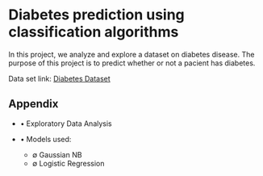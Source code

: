 # Diabetes prediction using classification algorithms

In this project, we analyze and explore a dataset on diabetes disease. The purpose of this project is to predict whether or not a pacient has diabetes.

Data set link: [Diabetes Dataset](https://www.kaggle.com/datasets/himanshunakrani/naive-bayes-classification-data)

## Appendix

* &bull; Exploratory Data Analysis
  
* &bull; Models used:
  * &empty; Gaussian NB
  * &empty; Logistic Regression
